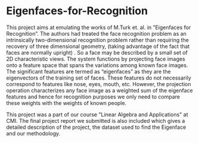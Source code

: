 # Eigenfaces-for-Recognition
This project aims at emulating the works of M.Turk et. al. in ”Eigenfaces for Recognition”. The authors had treated the face recognition problem as an intrinsically two-dimensional recognition problem rather than requiring the recovery of three dimensional geometry, (taking advantage of the fact that faces are normally upright) . So a face may be described by a small set of 2D characteristic views. The system functions by projecting face images onto a feature space that spans the variations among known face images. The significant features are termed as “eigenfaces” as they are the eigenvectors of the training set of faces. These features do not necessarily correspond to features like nose, eyes, mouth, etc. However, the projection operation characterizes any face image as a weighted sum of the eigenface features and hence for recognition purposes we only need to compare these weights with the weights of known people.

This project was a part of our course "Linear Algebra and Applications" at CMI. The final project report we submitted is also included which gives a detailed description of the project, the dataset used to find the Eigenface and our methodology.  
